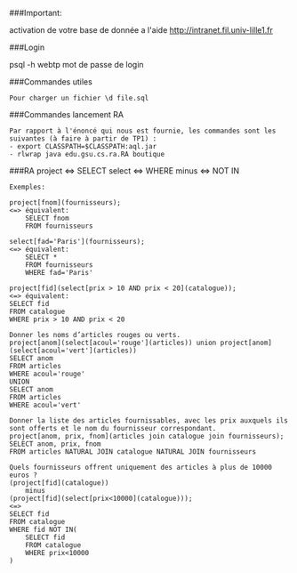 ###Important:
  
  activation de votre base de donnée a l'aide http://intranet.fil.univ-lille1.fr

###Login

  psql -h webtp
  mot de passe de login

  
###Commandes utiles
	
	Pour charger un fichier \d file.sql
	
###Commandes lancement RA

	Par rapport à l'énoncé qui nous est fournie, les commandes sont les suivantes (à faire à partir de TP1) :
	- export CLASSPATH=$CLASSPATH:aql.jar
	- rlwrap java edu.gsu.cs.ra.RA boutique

###RA
	project <=> SELECT
	select <=> WHERE 
	minus <=> NOT IN 
	
	Exemples:
	
	project[fnom](fournisseurs);
	<=> équivalent:
		SELECT fnom
		FROM fournisseurs
	
	select[fad='Paris'](fournisseurs);
	<=> équivalent:
		SELECT *
		FROM fournisseurs
		WHERE fad='Paris'
		
	project[fid](select[prix > 10 AND prix < 20](catalogue));
	<=> équivalent:
	SELECT fid
	FROM catalogue
	WHERE prix > 10 AND prix < 20
	
	Donner les noms d’articles rouges ou verts. 
	project[anom](select[acoul='rouge'](articles)) union project[anom](select[acoul='vert'](articles))
	SELECT anom
	FROM articles
	WHERE acoul='rouge'
	UNION
	SELECT anom
	FROM articles
	WHERE acoul='vert'
	
	Donner la liste des articles fournissables, avec les prix auxquels ils sont offerts et le nom du fournisseur correspondant.
	project[anom, prix, fnom](articles join catalogue join fournisseurs);
	SELECT anom, prix, fnom
	FROM articles NATURAL JOIN catalogue NATURAL JOIN fournisseurs
	
	Quels fournisseurs offrent uniquement des articles à plus de 10000 euros ?
	(project[fid](catalogue))
		minus
	(project[fid](select[prix<10000](catalogue)));
	<=>
	SELECT fid
	FROM catalogue
	WHERE fid NOT IN(
		SELECT fid
		FROM catalogue
		WHERE prix<10000
	)